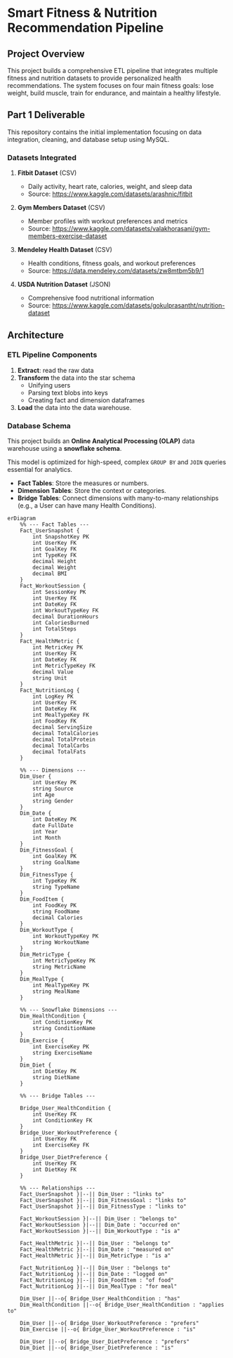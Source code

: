 # Smart Fitness & Nutrition Recommendation Pipeline

## Project Overview

This project builds a comprehensive ETL pipeline that integrates multiple fitness and nutrition datasets to provide personalized health recommendations. The system focuses on four main fitness goals: lose weight, build muscle, train for endurance, and maintain a healthy lifestyle.

## Part 1 Deliverable 

This repository contains the initial implementation focusing on data integration, cleaning, and database setup using MySQL.

### Datasets Integrated

1. **Fitbit Dataset** (CSV)
   - Daily activity, heart rate, calories, weight, and sleep data
   - Source: https://www.kaggle.com/datasets/arashnic/fitbit

2. **Gym Members Dataset** (CSV)
   - Member profiles with workout preferences and metrics
   - Source: https://www.kaggle.com/datasets/valakhorasani/gym-members-exercise-dataset

3. **Mendeley Health Dataset** (CSV)
   - Health conditions, fitness goals, and workout preferences
   - Source: https://data.mendeley.com/datasets/zw8mtbm5b9/1

4. **USDA Nutrition Dataset** (JSON)
   - Comprehensive food nutritional information
   - Source: https://www.kaggle.com/datasets/gokulprasantht/nutrition-dataset

## Architecture

### ETL Pipeline Components

1. **Extract**: read the raw data
2. **Transform** the data into the star schema
   - Unifying users
   - Parsing text blobs into keys
   - Creating fact and dimension dataframes
3. **Load** the data into the data warehouse.

### Database Schema

This project builds an **Online Analytical Processing (OLAP)** data warehouse using a **snowflake schema**.

This model is optimized for high-speed, complex `GROUP BY` and `JOIN` queries essential for analytics.
- **Fact Tables**: Store the measures or numbers.
- **Dimension Tables**: Store the context or categories.
- **Bridge Tables**: Connect dimensions with many-to-many relationships (e.g., a User can have many Health Conditions).

```mermaid
erDiagram
    %% --- Fact Tables ---
    Fact_UserSnapshot {
        int SnapshotKey PK
        int UserKey FK
        int GoalKey FK
        int TypeKey FK
        decimal Height
        decimal Weight
        decimal BMI
    }
    Fact_WorkoutSession {
        int SessionKey PK
        int UserKey FK
        int DateKey FK
        int WorkoutTypeKey FK
        decimal DurationHours
        int CaloriesBurned
        int TotalSteps
    }
    Fact_HealthMetric {
        int MetricKey PK
        int UserKey FK
        int DateKey FK
        int MetricTypeKey FK
        decimal Value
        string Unit
    }
    Fact_NutritionLog {
        int LogKey PK
        int UserKey FK
        int DateKey FK
        int MealTypeKey FK
        int FoodKey FK
        decimal ServingSize
        decimal TotalCalories
        decimal TotalProtein
        decimal TotalCarbs
        decimal TotalFats
    }

    %% --- Dimensions ---
    Dim_User {
        int UserKey PK
        string Source
        int Age
        string Gender
    }
    Dim_Date {
        int DateKey PK
        date FullDate
        int Year
        int Month
    }
    Dim_FitnessGoal {
        int GoalKey PK
        string GoalName
    }
    Dim_FitnessType {
        int TypeKey PK
        string TypeName
    }
    Dim_FoodItem {
        int FoodKey PK
        string FoodName
        decimal Calories
    }
    Dim_WorkoutType {
        int WorkoutTypeKey PK
        string WorkoutName
    }
    Dim_MetricType {
        int MetricTypeKey PK
        string MetricName
    }
    Dim_MealType {
        int MealTypeKey PK
        string MealName
    }

    %% --- Snowflake Dimensions ---
    Dim_HealthCondition {
        int ConditionKey PK
        string ConditionName
    }
    Dim_Exercise {
        int ExerciseKey PK
        string ExerciseName
    }
    Dim_Diet {
        int DietKey PK
        string DietName
    }

    %% --- Bridge Tables ---
    
    Bridge_User_HealthCondition {
        int UserKey FK
        int ConditionKey FK
    }
    Bridge_User_WorkoutPreference {
        int UserKey FK
        int ExerciseKey FK
    }
    Bridge_User_DietPreference {
        int UserKey FK
        int DietKey FK
    }

    %% --- Relationships ---
    Fact_UserSnapshot }|--|| Dim_User : "links to"
    Fact_UserSnapshot }|--|| Dim_FitnessGoal : "links to"
    Fact_UserSnapshot }|--|| Dim_FitnessType : "links to"

    Fact_WorkoutSession }|--|| Dim_User : "belongs to"
    Fact_WorkoutSession }|--|| Dim_Date : "occurred on"
    Fact_WorkoutSession }|--|| Dim_WorkoutType : "is a"

    Fact_HealthMetric }|--|| Dim_User : "belongs to"
    Fact_HealthMetric }|--|| Dim_Date : "measured on"
    Fact_HealthMetric }|--|| Dim_MetricType : "is a"

    Fact_NutritionLog }|--|| Dim_User : "belongs to"
    Fact_NutritionLog }|--|| Dim_Date : "logged on"
    Fact_NutritionLog }|--|| Dim_FoodItem : "of food"
    Fact_NutritionLog }|--|| Dim_MealType : "for meal"

    Dim_User ||--o{ Bridge_User_HealthCondition : "has"
    Dim_HealthCondition ||--o{ Bridge_User_HealthCondition : "applies to"

    Dim_User ||--o{ Bridge_User_WorkoutPreference : "prefers"
    Dim_Exercise ||--o{ Bridge_User_WorkoutPreference : "is"

    Dim_User ||--o{ Bridge_User_DietPreference : "prefers"
    Dim_Diet ||--o{ Bridge_User_DietPreference : "is"
```
